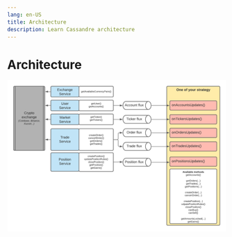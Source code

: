 ```yaml
---
lang: en-US
title: Architecture
description: Learn Cassandre architecture
---
```

# Architecture
![Cassandre architecture](./images/cassandre-trading-bot-architecture.png)
